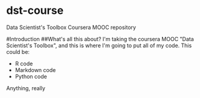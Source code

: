 dst-course
==========

Data Scientist's Toolbox Coursera MOOC repository

#Introduction
##What's all this about?
I'm taking the coursera MOOC "Data Scientist's Toolbox", and this is where I'm going to put all of my code.
This could be:
* R code
* Markdown code
* Python code

Anything, really
